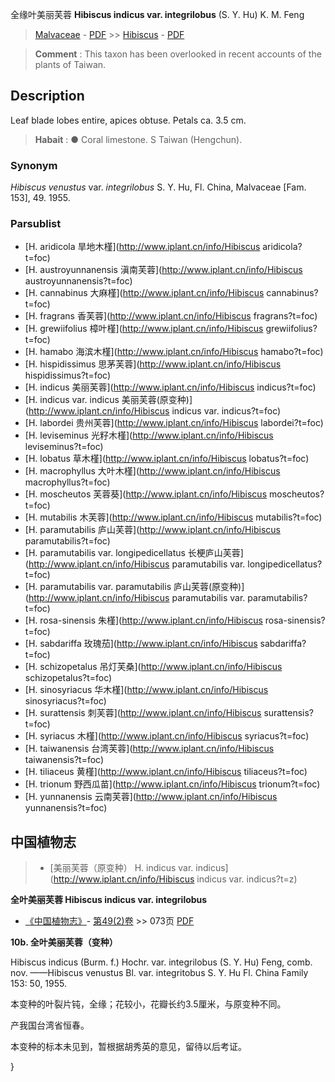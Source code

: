 全缘叶美丽芙蓉 **Hibiscus indicus var. integrilobus** (S. Y. Hu) K. M. Feng

> [Malvaceae](http://www.iplant.cn/info/Malvaceae?t=foc) - [PDF](http://www.iplant.cn/foc/pdf/Malvaceae.pdf) >> [Hibiscus](http://www.iplant.cn/info/Hibiscus?t=foc) - [PDF](http://www.iplant.cn/foc/pdf/Hibiscus.pdf)


> **Comment** : 
> This taxon has been overlooked in recent accounts of the plants of Taiwan.

## Description

Leaf blade lobes entire, apices obtuse. Petals ca. 3.5 cm.


> **Habait** : 
>●  Coral limestone. S Taiwan (Hengchun).

### Synonym
*Hibiscus venustus* var. *integrilobus* S. Y. Hu, Fl. China, Malvaceae [Fam. 153], 49. 1955.

### Parsublist

* [H.  aridicola  旱地木槿](http://www.iplant.cn/info/Hibiscus aridicola?t=foc)
* [H.  austroyunnanensis  滇南芙蓉](http://www.iplant.cn/info/Hibiscus austroyunnanensis?t=foc)
* [H.  cannabinus  大麻槿](http://www.iplant.cn/info/Hibiscus cannabinus?t=foc)
* [H.  fragrans  香芙蓉](http://www.iplant.cn/info/Hibiscus fragrans?t=foc)
* [H.  grewiifolius  樟叶槿](http://www.iplant.cn/info/Hibiscus grewiifolius?t=foc)
* [H.  hamabo  海滨木槿](http://www.iplant.cn/info/Hibiscus hamabo?t=foc)
* [H.  hispidissimus  思茅芙蓉](http://www.iplant.cn/info/Hibiscus hispidissimus?t=foc)
* [H.  indicus  美丽芙蓉](http://www.iplant.cn/info/Hibiscus indicus?t=foc)
* [H.  indicus var. indicus  美丽芙蓉(原变种)](http://www.iplant.cn/info/Hibiscus indicus var. indicus?t=foc)
* [H.  labordei  贵州芙蓉](http://www.iplant.cn/info/Hibiscus labordei?t=foc)
* [H.  leviseminus  光籽木槿](http://www.iplant.cn/info/Hibiscus leviseminus?t=foc)
* [H.  lobatus  草木槿](http://www.iplant.cn/info/Hibiscus lobatus?t=foc)
* [H.  macrophyllus  大叶木槿](http://www.iplant.cn/info/Hibiscus macrophyllus?t=foc)
* [H.  moscheutos  芙蓉葵](http://www.iplant.cn/info/Hibiscus moscheutos?t=foc)
* [H.  mutabilis  木芙蓉](http://www.iplant.cn/info/Hibiscus mutabilis?t=foc)
* [H.  paramutabilis  庐山芙蓉](http://www.iplant.cn/info/Hibiscus paramutabilis?t=foc)
* [H.  paramutabilis var. longipedicellatus  长梗庐山芙蓉](http://www.iplant.cn/info/Hibiscus paramutabilis var. longipedicellatus?t=foc)
* [H.  paramutabilis var. paramutabilis  庐山芙蓉(原变种)](http://www.iplant.cn/info/Hibiscus paramutabilis var. paramutabilis?t=foc)
* [H.  rosa-sinensis  朱槿](http://www.iplant.cn/info/Hibiscus rosa-sinensis?t=foc)
* [H.  sabdariffa  玫瑰茄](http://www.iplant.cn/info/Hibiscus sabdariffa?t=foc)
* [H.  schizopetalus  吊灯芙桑](http://www.iplant.cn/info/Hibiscus schizopetalus?t=foc)
* [H.  sinosyriacus  华木槿](http://www.iplant.cn/info/Hibiscus sinosyriacus?t=foc)
* [H.  surattensis  刺芙蓉](http://www.iplant.cn/info/Hibiscus surattensis?t=foc)
* [H.  syriacus  木槿](http://www.iplant.cn/info/Hibiscus syriacus?t=foc)
* [H.  taiwanensis  台湾芙蓉](http://www.iplant.cn/info/Hibiscus taiwanensis?t=foc)
* [H.  tiliaceus  黄槿](http://www.iplant.cn/info/Hibiscus tiliaceus?t=foc)
* [H.  trionum  野西瓜苗](http://www.iplant.cn/info/Hibiscus trionum?t=foc)
* [H.  yunnanensis  云南芙蓉](http://www.iplant.cn/info/Hibiscus yunnanensis?t=foc)

## 中国植物志

> * [美丽芙蓉（原变种）  H.  indicus var. indicus](http://www.iplant.cn/info/Hibiscus indicus var. indicus?t=z)


**全叶美丽芙蓉 Hibiscus indicus var. integrilobus**

* [《中国植物志》](http://www.iplant.cn/frps)- [第49(2)卷](http://www.iplant.cn/frps/vol/49(2)) >> 073页 [PDF](http://www.iplant.cn/frps/pdf/49(2)/073a.PDF)


**10b. 全叶美丽芙蓉（变种）**

Hibiscus indicus (Burm. f.) Hochr. var. integrilobus (S. Y. Hu) Feng, comb. nov. ——Hibiscus venustus Bl. var. integritobus S. Y. Hu Fl. China Family 153: 50, 1955.

本变种的叶裂片钝，全缘；花较小，花瓣长约3.5厘米，与原变种不同。

产我国台湾省恒春。

本变种的标本未见到，暂根据胡秀英的意见，留待以后考证。

}